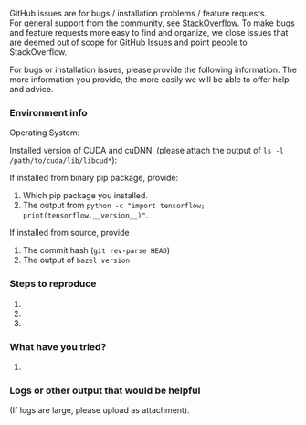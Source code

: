 GitHub issues are for bugs / installation problems / feature requests.  
For general support from the community, see [StackOverflow](https://stackoverflow.com/questions/tagged/tensorflow).
To make bugs and feature requests more easy to find and organize, we close issues that are deemed
out of scope for GitHub Issues and point people to StackOverflow.

For bugs or installation issues, please provide the following information.
The more information you provide, the more easily we will be able to offer
help and advice.

### Environment info
Operating System:

Installed version of CUDA and cuDNN: 
(please attach the output of `ls -l /path/to/cuda/lib/libcud*`):

If installed from binary pip package, provide:

1. Which pip package you installed.
2. The output from `python -c "import tensorflow; print(tensorflow.__version__)"`.

If installed from source, provide 

1. The commit hash (`git rev-parse HEAD`)
2. The output of `bazel version`

### Steps to reproduce
1.
2.
3.

### What have you tried?
1.

### Logs or other output that would be helpful
(If logs are large, please upload as attachment).
